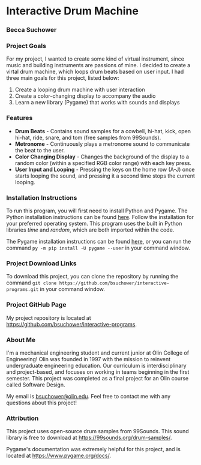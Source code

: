 # Interactive Drum Machine
### Becca Suchower

### Project Goals
For my project, I wanted to create some kind of virtual instrument, since music and building instruments are passions of mine. I decided to create a virtal drum machine, which loops drum beats based on user input. I had three main goals for this project, listed below:

1. Create a looping drum machine with user interaction
2. Create a color-changing display to accompany the audio
3. Learn a new library (Pygame) that works with sounds and displays

### Features
- **Drum Beats** - Contains sound samples for a cowbell, hi-hat, kick, open hi-hat, ride, snare, and tom (free samples from 99Sounds).
- **Metronome** - Continuously plays a metronome sound to communicate the beat to the user.
- **Color Changing Display** - Changes the background of the display to a random color (within a specified RGB color range) with each key press.
- **User Input and Looping** - Pressing the keys on the home row (A-J) once starts looping the sound, and pressing it a second time stops the current looping.

### Installation Instructions
To run this program, you will first need to install Python and Pygame. The Python installation instructions can be found [here](https://www.python.org/downloads/). Follow the installation for your preferred operating system. This program uses the built in Python libraries *time* and *random*, which are both imported within the code.

The Pygame installation instructions can be found [here](https://www.pygame.org/wiki/GettingStarted), or you can run the command ```py -m pip install -U pygame --user``` in your command window.

### Project Download Links
To download this project, you can clone the repository by running the command ```git clone https://github.com/bsuchower/interactive-programs.git``` in your command window.

### Project GitHub Page
My project repository is located at https://github.com/bsuchower/interactive-programs. 

### About Me
I'm a mechanical engineering student and current junior at Olin College of Engineering! Olin was founded in 1997 with the mission to reinvent undergraduate engineering education. Our curriculum is interdisciplinary and project-based, and focuses on working in teams beginning in the first semester. This project was completed as a final project for an Olin course called Software Design.

My email is bsuchower@olin.edu. Feel free to contact me with any questions about this project! 

### Attribution
This project uses open-source drum samples from 99Sounds. This sound library is free to download at https://99sounds.org/drum-samples/.

Pygame's documentation was extremely helpful for this project, and is located at https://www.pygame.org/docs/.

